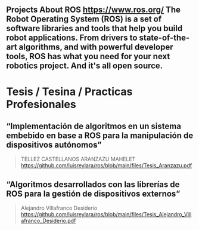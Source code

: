 
## Projects About ROS https://www.ros.org/ The Robot Operating System (ROS) is a set of software libraries and tools that help you build robot applications. From drivers to state-of-the-art algorithms, and with powerful developer tools, ROS has what you need for your next robotics project. And it's all open source.


# Tesis / Tesina / Practicas Profesionales

## “Implementación de algoritmos en un sistema embebido en base a ROS para la manipulación de dispositivos autónomos”
> TELLEZ CASTELLANOS ARANZAZU MAHELET
> https://github.com/luisreylara/ros/blob/main/files/Tesis_Aranzazu.pdf

## “Algoritmos desarrollados con las librerías de ROS para la gestión de dispositivos externos”
> Alejandro Villafranco Desiderio
> https://github.com/luisreylara/ros/blob/main/files/Tesis_Alejandro_Villafranco_Desiderio.pdf


